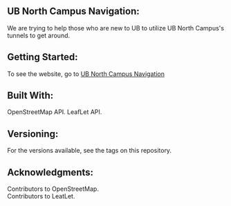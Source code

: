 **UB North Campus Navigation:**
-------------------------------
We are trying to help those who are new to UB to utilize UB North Campus's tunnels to get around.

**Getting Started:**
--------------------
To see the website, go to [UB North Campus Navigation](https://www-student.cse.buffalo.edu/CSE442-542/2020-spring/cse-442t/)

**Built With:**
----------------
OpenStreetMap API. 
LeafLet API.  

**Versioning:**
----------------
For the versions available, see the tags on this repository.

**Acknowledgments:**
---------------------
Contributors to OpenStreetMap.  
Contributors to LeatLet.
